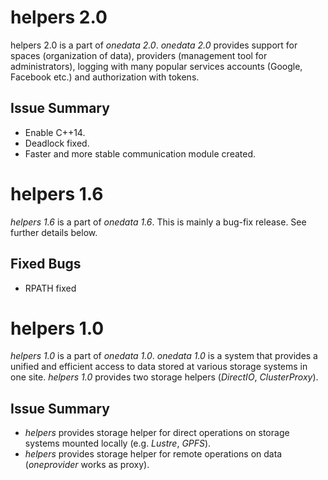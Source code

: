 helpers 2.0
==============

helpers 2.0 is a part of *onedata 2.0*. *onedata 2.0* provides support for spaces (organization of data), providers (management tool for administrators), logging with many popular services accounts (Google, Facebook etc.) and authorization with tokens.

Issue Summary
-------------

* Enable C++14.
* Deadlock fixed.
* Faster and more stable communication module created.

helpers 1.6
===========

*helpers 1.6* is a part of *onedata 1.6*. This is mainly a bug-fix release. See further details below.

Fixed Bugs
----------

* RPATH fixed

helpers 1.0
===========

*helpers 1.0* is a part of *onedata 1.0*. *onedata 1.0* is a system that provides a unified and efficient access to data
stored at various storage systems in one site. *helpers 1.0* provides two storage helpers (*DirectIO*, *ClusterProxy*).

Issue Summary
-------------

* *helpers* provides storage helper for direct operations on storage systems mounted locally (e.g. *Lustre*, *GPFS*).
* *helpers* provides storage helper for remote operations on data (*oneprovider* works as proxy).
